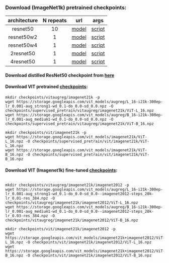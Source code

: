 ### Download (ImageNet1k) pretrained checkpoints:

| architecture| N repeats | url    | args |
| :---:       |    :----: | :---:  | :---:|
| resnet50    | 10      | [model](https://drive.google.com/file/d/1puDJCfUdexV7jc2QDtzT3GIV6bK_a5DS/view?usp=sharing)  | [script](scripts/supervised_transfer/imagenet/supervised_pretrain/resnet50.sh)|
| resnet50w2  | 1       | [model](https://drive.google.com/file/d/1yxpGox1on8EG-bgh5m96P-HmFdF1FqKV/view?usp=sharing)  | [script](scripts/supervised_transfer/imagenet/supervised_pretrain/resnet50_wide.sh)|
| resnet50w4  | 1       | [model](https://drive.google.com/file/d/1BMCdWbRp4nUxRQwKux-_BEQS_5TKC2h6/view?usp=sharing)  | [script](scripts/supervised_transfer/imagenet/supervised_pretrain/resnet50_wide.sh)|   
| 2resnet50   | 1       | [model](https://drive.google.com/file/d/1vC5es1ysSSZOEhkKQWBafjRyLR_oFPgl/view?usp=sharing)  | [script](scripts/supervised_transfer/imagenet/supervised_pretrain/resnet50_wide.sh)|
| 4resnet50   | 1       | [model](https://drive.google.com/file/d/1J3adr3hepZZXyLcncduBi3v6PZLPAEW5/view?usp=sharing)  | [script](scripts/supervised_transfer/imagenet/supervised_pretrain/resnet50_wide.sh)|

#### Download distilled ResNet50 checkpoint from [here](https://drive.google.com/file/d/1iS82WpEWaTqU6I1qbzEB64mttIp1dYDz/view?usp=sharing)


#### Download VIT pretrained [checkpoints](https://github.com/google-research/vision_transformer):
```
mkdir checkpoints/vitaugreg/imagenet21k -p
wget https://storage.googleapis.com/vit_models/augreg/L_16-i21k-300ep-lr_0.001-aug_strong1-wd_0.1-do_0.0-sd_0.0.npz -O checkpoints/supervised_pretrain/vitaugreg/imagenet21k/ViT-L_16.npz
wget https://storage.googleapis.com/vit_models/augreg/B_16-i21k-300ep-lr_0.001-aug_medium1-wd_0.1-do_0.0-sd_0.0.npz -O checkpoints/supervised_pretrain/vitaugreg/imagenet21k/ViT-B_16.npz

mkdir checkpoints/vit/imagenet21k -p
wget https://storage.googleapis.com/vit_models/imagenet21k/ViT-L_16.npz -O checkpoints/supervised_pretrain/vit/imagenet21k/ViT-L_16.npz
wget https://storage.googleapis.com/vit_models/imagenet21k/ViT-B_16.npz -O checkpoints/supervised_pretrain/vit/imagenet21k/ViT-B_16.npz

```

#### Download VIT (Imagenet1k) fine-tuned [checkpoints](https://github.com/google-research/vision_transformer):
```

mkdir checkpoints/vitaugreg/imagenet21k/imagenet2012 -p
wget https://storage.googleapis.com/vit_models/augreg/L_16-i21k-300ep-lr_0.001-aug_strong1-wd_0.1-do_0.0-sd_0.0--imagenet2012-steps_20k-lr_0.01-res_384.npz -O checkpoints/vitaugreg/imagenet21k/imagenet2012/ViT-L_16.npz
wget https://storage.googleapis.com/vit_models/augreg/B_16-i21k-300ep-lr_0.001-aug_medium1-wd_0.1-do_0.0-sd_0.0--imagenet2012-steps_20k-lr_0.03-res_384.npz -O checkpoints/vitaugreg/imagenet21k/imagenet2012/ViT-B_16.npz

mkdir checkpoints/vit/imagenet21k/imagenet2012 -p
wget https://storage.googleapis.com/vit_models/imagenet21k+imagenet2012/ViT-L_16.npz -O checkpoints/vit/imagenet21k/imagenet2012/ViT-L_16.npz
wget https://storage.googleapis.com/vit_models/imagenet21k+imagenet2012/ViT-B_16.npz -O checkpoints/vit/imagenet21k/imagenet2012/ViT-B_16.npz

```